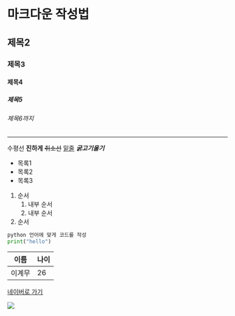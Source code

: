 # 마크다운 작성법

## 제목2

### 제목3

#### 제목4

##### 제목5

###### 제목6까지

---
수평선
**진하게**
~~취소선~~
<u>밑줄</u>
***굵고기울기***

- 목록1
- 목록2
- 목록3

1. 순서
    1. 내부 순서
    2. 내부 순서
2. 순서


```python
python 언어에 맞게 코드를 작성
print("hello")
```


|이름|나이|
|----|----|
|이계무|26|

[네이버로 가기](https://www.naver.com)

![](https://i.imgur.com/JNq5WPi.jpeg)


